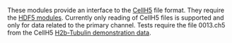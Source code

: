 These modules provide an interface to the <a href="http://www.cellh5.org/">CellH5</a> file format. They require the <a href="https://github.com/jkh1/Perlstuff/tree/master/modules/HDF5">HDF5 modules</a>. Currently only reading of CellH5 files is supported and only for data related to the primary channel. Tests require the file 0013.ch5 from the CellH5 <a href="http://gerlichlab.imba.oeaw.ac.at/data/cellh5_demo/cellh5_demo_data_h2btub.zip">H2b-Tubulin demonstration data</a>.
